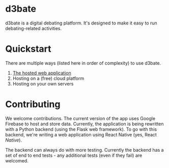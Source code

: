 # d3bate
d3bate is a digital debating platform. It's designed to make it easy to run debating-related activities. 
# Quickstart
There are multiple ways (listed here in order of complexity) to use d3bate. 
1. [The hosted web application](https://debating.web.app)
2. Hosting on a (free) cloud platform
3. Hosting on your own servers
# Contributing
We welcome contributions. The current version of the app uses Google Firebase to host and store data. Currently, the application is being rewritten with a Python backend (using the Flask web framework). To go with this backend, we're writing a web application using React Native (yes, React *Native*).

The backend can always do with more testing. Currently the backend has a set of end to end tests - any additional tests (even if they fail) are welcomed. 

